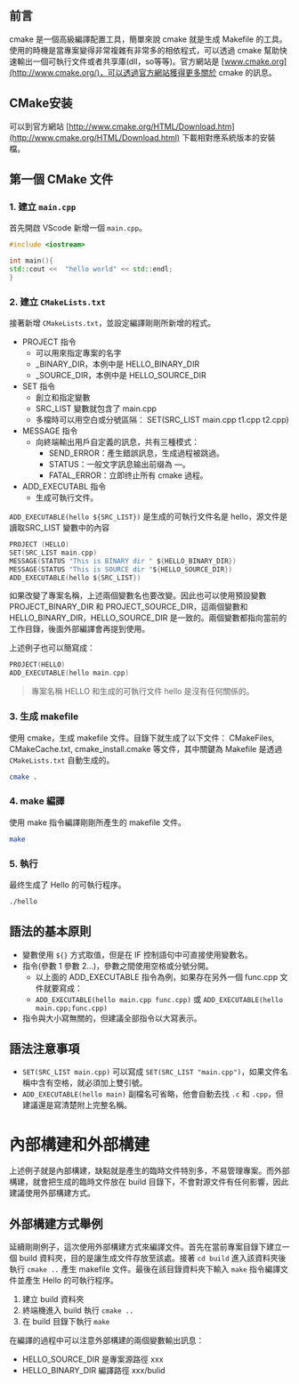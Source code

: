 ## 前言
cmake 是一個高級編譯配置工具，簡單來說 cmake 就是生成 Makefile 的工具。使用的時機是當專案變得非常複雜有非常多的相依程式，可以透過 cmake 幫助快速輸出一個可執行文件或者共享庫(dll，so等等)。官方網站是 [www.cmake.org](http://www.cmake.org/)，可以透過官方網站獲得更多關於 cmake 的訊息。

## CMake安装
可以到官方網站 [http://www.cmake.org/HTML/Download.htm](http://www.cmake.org/HTML/Download.html) 下載相對應系統版本的安裝檔。

## 第一個 CMake 文件
### 1. 建立 `main.cpp`
首先開啟 VScode 新增一個 `main.cpp`。

```cpp
#include <iostream>

int main(){
std::cout <<  "hello world" << std::endl;
}
```

### 2. 建立 `CMakeLists.txt`
接著新增 `CMakeLists.txt`，並設定編譯剛剛所新增的程式。

- PROJECT 指令
    - 可以用來指定專案的名字
    - <projectname>_BINARY_DIR，本例中是 HELLO_BINARY_DIR
    - <projectname>_SOURCE_DIR，本例中是 HELLO_SOURCE_DIR
- SET 指令
    - 創立和指定變數
    - SRC_LIST 變數就包含了 main.cpp
    - 多檔時可以用空白或分號區隔： SET(SRC_LIST main.cpp t1.cpp t2.cpp)
- MESSAGE 指令
    - 向終端輸出用戶自定義的訊息，共有三種模式：
        - SEND_ERROR：產生錯誤訊息，生成過程被跳過。
        - STATUS：一般文字訊息输出前缀為 —。
        - FATAL_ERROR：立即终止所有 cmake 過程。
- ADD_EXECUTABL 指令
    - 生成可執行文件。

`ADD_EXECUTABLE(hello ${SRC_LIST})` 是生成的可執行文件名是 hello，源文件是讀取SRC_LIST 變數中的內容

```c
PROJECT (HELLO)
SET(SRC_LIST main.cpp)
MESSAGE(STATUS "This is BINARY dir " ${HELLO_BINARY_DIR})
MESSAGE(STATUS "This is SOURCE dir "${HELLO_SOURCE_DIR})
ADD_EXECUTABLE(hello ${SRC_LIST})
```

如果改變了專案名稱，上述兩個變數名也要改變。因此也可以使用預設變數 PROJECT_BINARY_DIR  和 PROJECT_SOURCE_DIR，這兩個變數和 HELLO_BINARY_DIR，HELLO_SOURCE_DIR 是一致的。兩個變數都指向當前的工作目錄，後面外部編譯會再提到使用。

上述例子也可以簡寫成：
```c
PROJECT(HELLO)
ADD_EXECUTABLE(hello main.cpp)
```

> 專案名稱 HELLO 和生成的可執行文件 hello 是沒有任何關係的。

### 3. 生成 makefile
使用 cmake，生成 makefile 文件。目錄下就生成了以下文件： CMakeFiles, CMakeCache.txt, cmake_install.cmake 等文件，其中關鍵為 Makefile 是透過 `CMakeLists.txt` 自動生成的。

```sh
cmake .
```

### 4. make 編譯
使用 make 指令編譯剛剛所產生的 makefile 文件。

```sh
make
```

### 5. 執行
最终生成了 Hello 的可執行程序。

```sh
./hello
```

## 語法的基本原則
- 變數使用 `${}` 方式取值，但是在 IF 控制語句中可直接使用變數名。
- 指令(參數 1 參數 2...)，參數之間使用空格或分號分開。
    - 以上面的 ADD_EXECUTABLE 指令為例，如果存在另外一個 func.cpp 文件就要寫成：
    - `ADD_EXECUTABLE(hello main.cpp func.cpp)` 或 `ADD_EXECUTABLE(hello main.cpp;func.cpp)`
- 指令與大小寫無關的，但建議全部指令以大寫表示。

## 語法注意事項
- `SET(SRC_LIST main.cpp)` 可以寫成 `SET(SRC_LIST "main.cpp")`，如果文件名稱中含有空格，就必須加上雙引號。
- `ADD_EXECUTABLE(hello main)` 副檔名可省略，他會自動去找 `.c` 和 `.cpp`，但建議還是寫清楚附上完整名稱。

# 內部構建和外部構建
上述例子就是內部構建，缺點就是產生的臨時文件特別多，不易管理專案。而外部構建，就會把生成的臨時文件放在 build 目錄下，不會對源文件有任何影響，因此建議使用外部構建方式。

## 外部構建方式舉例
延續剛剛例子，這次使用外部構建方式來編譯文件。首先在當前專案目錄下建立一個 build 資料夾，目的是讓生成文件存放至該處。接著 `cd build` 進入該資料夾後執行 `cmake ..` 產生 makefile 文件。最後在該目錄資料夾下輸入 `make` 指令編譯文件並產生 Hello 的可執行程序。

1. 建立 build 資料夾
2. 終端機進入 build 執行 `cmake ..`
3. 在 build 目錄下執行 `make`

在編譯的過程中可以注意外部構建的兩個變數輸出訊息：
- HELLO_SOURCE_DIR 是專案源路徑 xxx
- HELLO_BINARY_DIR 編譯路徑 xxx/bulid


